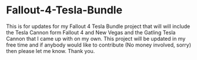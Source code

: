 # Fallout-4-Tesla-Bundle
This is for updates for my Fallout 4 Tesla Bundle project that will will include the Tesla Cannon form Fallout 4 and New Vegas and the Gatling Tesla Cannon that I came up with on my own. This project will be updated in my free time and if anybody would like to contribute (No money involved, sorry) then please let me know. Thank you.
